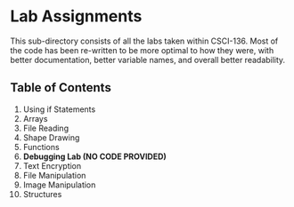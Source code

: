 # Lab Assignments

This sub-directory consists of all the labs taken within CSCI-136.
Most of the code has been re-written to be more optimal to how they were, with 
better documentation, better variable names, and overall better readability.

## Table of Contents
1. Using if Statements
2. Arrays
3. File Reading
4. Shape Drawing
5. Functions
6. **Debugging Lab (NO CODE PROVIDED)** 
7. Text Encryption
8. File Manipulation
9. Image Manipulation
10. Structures